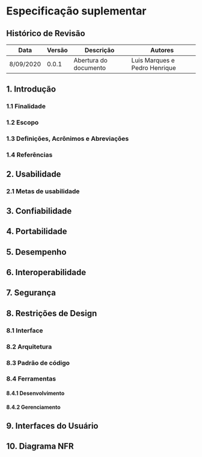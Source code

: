 # Especificação suplementar

## Histórico de Revisão
| Data | Versão | Descrição | Autores |
|  ---  |  ---  |  ---  |  ---  |
| 8/09/2020 | 0.0.1 | Abertura do documento | Luis Marques e Pedro Henrique |

## 1. Introdução 

### 1.1 Finalidade
  
### 1.2 Escopo


### 1.3 Definições, Acrônimos e Abreviações


### 1.4 Referências


## 2. Usabilidade 



### 2.1 Metas de usabilidade



## 3. Confiabilidade 


## 4. Portabilidade  


## 5. Desempenho 


## 6. Interoperabilidade 


## 7. Segurança 


## 8. Restrições de Design 

### 8.1 Interface

### 8.2 Arquitetura
### 8.3 Padrão de código

### 8.4 Ferramentas
#### 8.4.1 Desenvolvimento

#### 8.4.2 Gerenciamento



## 9. Interfaces do Usuário 


## 10. Diagrama NFR 